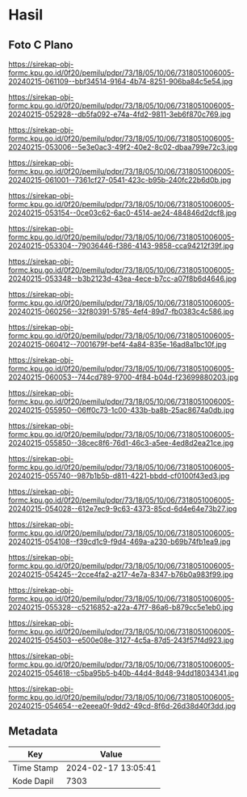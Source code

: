 # Hasil

## Foto C Plano

https://sirekap-obj-formc.kpu.go.id/0f20/pemilu/pdpr/73/18/05/10/06/7318051006005-20240215-061109--bbf34514-9164-4b74-8251-906ba84c5e54.jpg

https://sirekap-obj-formc.kpu.go.id/0f20/pemilu/pdpr/73/18/05/10/06/7318051006005-20240215-052928--db5fa092-e74a-4fd2-9811-3eb6f870c769.jpg

https://sirekap-obj-formc.kpu.go.id/0f20/pemilu/pdpr/73/18/05/10/06/7318051006005-20240215-053006--5e3e0ac3-49f2-40e2-8c02-dbaa799e72c3.jpg

https://sirekap-obj-formc.kpu.go.id/0f20/pemilu/pdpr/73/18/05/10/06/7318051006005-20240215-061001--7361cf27-0541-423c-b95b-240fc22b6d0b.jpg

https://sirekap-obj-formc.kpu.go.id/0f20/pemilu/pdpr/73/18/05/10/06/7318051006005-20240215-053154--0ce03c62-6ac0-4514-ae24-484846d2dcf8.jpg

https://sirekap-obj-formc.kpu.go.id/0f20/pemilu/pdpr/73/18/05/10/06/7318051006005-20240215-053304--79036446-f386-4143-9858-cca94212f39f.jpg

https://sirekap-obj-formc.kpu.go.id/0f20/pemilu/pdpr/73/18/05/10/06/7318051006005-20240215-053348--b3b2123d-43ea-4ece-b7cc-a07f8b6d4646.jpg

https://sirekap-obj-formc.kpu.go.id/0f20/pemilu/pdpr/73/18/05/10/06/7318051006005-20240215-060256--32f80391-5785-4ef4-89d7-fb0383c4c586.jpg

https://sirekap-obj-formc.kpu.go.id/0f20/pemilu/pdpr/73/18/05/10/06/7318051006005-20240215-060412--7001679f-bef4-4a84-835e-16ad8a1bc10f.jpg

https://sirekap-obj-formc.kpu.go.id/0f20/pemilu/pdpr/73/18/05/10/06/7318051006005-20240215-060053--744cd789-9700-4f84-b04d-f23699880203.jpg

https://sirekap-obj-formc.kpu.go.id/0f20/pemilu/pdpr/73/18/05/10/06/7318051006005-20240215-055950--06ff0c73-1c00-433b-ba8b-25ac8674a0db.jpg

https://sirekap-obj-formc.kpu.go.id/0f20/pemilu/pdpr/73/18/05/10/06/7318051006005-20240215-055850--38cec8f6-76d1-46c3-a5ee-4ed8d2ea21ce.jpg

https://sirekap-obj-formc.kpu.go.id/0f20/pemilu/pdpr/73/18/05/10/06/7318051006005-20240215-055740--987b1b5b-d811-4221-bbdd-cf0100f43ed3.jpg

https://sirekap-obj-formc.kpu.go.id/0f20/pemilu/pdpr/73/18/05/10/06/7318051006005-20240215-054028--612e7ec9-9c63-4373-85cd-6d4e64e73b27.jpg

https://sirekap-obj-formc.kpu.go.id/0f20/pemilu/pdpr/73/18/05/10/06/7318051006005-20240215-054108--f39cd1c9-f9d4-469a-a230-b69b74fb1ea9.jpg

https://sirekap-obj-formc.kpu.go.id/0f20/pemilu/pdpr/73/18/05/10/06/7318051006005-20240215-054245--2cce4fa2-a217-4e7a-8347-b76b0a983f99.jpg

https://sirekap-obj-formc.kpu.go.id/0f20/pemilu/pdpr/73/18/05/10/06/7318051006005-20240215-055328--c5216852-a22a-47f7-86a6-b879cc5e1eb0.jpg

https://sirekap-obj-formc.kpu.go.id/0f20/pemilu/pdpr/73/18/05/10/06/7318051006005-20240215-054503--e500e08e-3127-4c5a-87d5-243f57f4d923.jpg

https://sirekap-obj-formc.kpu.go.id/0f20/pemilu/pdpr/73/18/05/10/06/7318051006005-20240215-054618--c5ba95b5-b40b-44d4-8d48-94dd18034341.jpg

https://sirekap-obj-formc.kpu.go.id/0f20/pemilu/pdpr/73/18/05/10/06/7318051006005-20240215-054654--e2eeea0f-9dd2-49cd-8f6d-26d38d40f3dd.jpg


## Metadata

| Key        | Value               |
| ---------- | ------------------- |
| Time Stamp | 2024-02-17 13:05:41 |
| Kode Dapil | 7303                |



